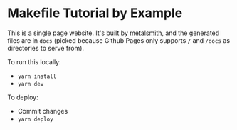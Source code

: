 Makefile Tutorial by Example
========

This is a single page website. It's built by [metalsmith](https://metalsmith.io/), and the generated files are in `docs` (picked because Github Pages only supports `/` and `/docs` as directories to serve from).

To run this locally:
- `yarn install`
- `yarn dev`

To deploy:
- Commit changes
- `yarn deploy`
